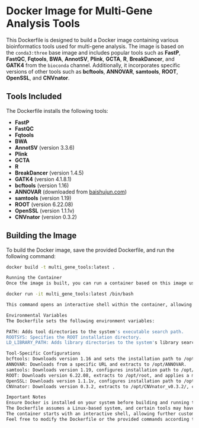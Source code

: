 # Docker Image for Multi-Gene Analysis Tools

This Dockerfile is designed to build a Docker image containing various bioinformatics tools used for multi-gene analysis. The image is based on the `conda3:three` base image and includes popular tools such as **FastP**, **FastQC**, **Fqtools**, **BWA**, **AnnotSV**, **Plink**, **GCTA**, **R**, **BreakDancer**, and **GATK4** from the `bioconda` channel. Additionally, it incorporates specific versions of other tools such as **bcftools**, **ANNOVAR**, **samtools**, **ROOT**, **OpenSSL**, and **CNVnator**.

## Tools Included

The Dockerfile installs the following tools:

- **FastP**
- **FastQC**
- **Fqtools**
- **BWA**
- **AnnotSV** (version 3.3.6)
- **Plink**
- **GCTA**
- **R**
- **BreakDancer** (version 1.4.5)
- **GATK4** (version 4.1.8.1)
- **bcftools** (version 1.16)
- **ANNOVAR** (downloaded from [baishujun.com](https://www.baishujun.com/wp-content/uploads/2020/06/2020061107593651.zip))
- **samtools** (version 1.19)
- **ROOT** (version 6.22.08)
- **OpenSSL** (version 1.1.1v)
- **CNVnator** (version 0.3.2)

## Building the Image

To build the Docker image, save the provided Dockerfile, and run the following command:

```bash
docker build -t multi_gene_tools:latest .

Running the Container
Once the image is built, you can run a container based on this image using:

docker run -it multi_gene_tools:latest /bin/bash

This command opens an interactive shell within the container, allowing you to execute commands and use the installed tools.

Environmental Variables
The Dockerfile sets the following environment variables:

PATH: Adds tool directories to the system's executable search path.
ROOTSYS: Specifies the ROOT installation directory.
LD_LIBRARY_PATH: Adds library directories to the system's library search path.

Tool-Specific Configurations
bcftools: Downloads version 1.16 and sets the installation path to /opt/bcftools-1.16.
ANNOVAR: Downloads from a specific URL and extracts to /opt/ANNOVAR.
samtools: Downloads version 1.19, configures installation path to /opt/samtools-1.19/, and disables curses and lzma.
ROOT: Downloads version 6.22.08, extracts to /opt/root, and applies a modification to a specific header file.
OpenSSL: Downloads version 1.1.1v, configures installation path to /opt/openssl-1.1.1v.
CNVnator: Downloads version 0.3.2, extracts to /opt/CNVnator_v0.3.2/, creates symbolic links to samtools and ROOT, and compiles samtools.

Important Notes
Ensure Docker is installed on your system before building and running the container.
The Dockerfile assumes a Linux-based system, and certain tools may have system-specific dependencies.
The container starts with an interactive shell, allowing further customization or execution of specific tool commands.
Feel free to modify the Dockerfile or the provided commands according to your specific requirements or system constraints.
